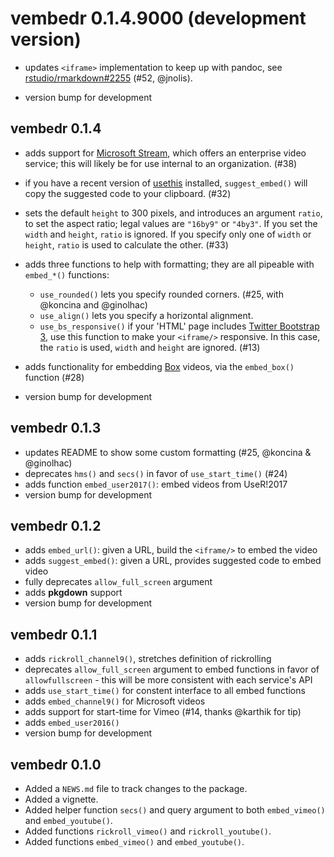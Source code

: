 # vembedr 0.1.4.9000 (development version)

- updates `<iframe>` implementation to keep up with pandoc, see [rstudio/rmarkdown#2255](https://github.com/rstudio/rmarkdown/issues/2255) (#52,  @jnolis).

- version bump for development

## vembedr 0.1.4

- adds support for [Microsoft Stream](https://www.microsoft.com/en-us/microsoft-365/microsoft-stream), which offers an enterprise video service; this will likely be for use internal to an organization. (#38)
- if you have a recent version of [usethis](https://usethis.r-lib.org) installed, `suggest_embed()` will copy the suggested code to your clipboard. (#32)
- sets the default `height` to 300 pixels, and introduces an argument `ratio`, to set the aspect ratio; legal values are `"16by9"` or `"4by3"`. If you set the `width` and `height`, `ratio` is ignored. If you specify only one of `width` or `height`, `ratio` is used to calculate the other. (#33)
- adds three functions to help with formatting; they are all pipeable with `embed_*()` functions:
  - `use_rounded()` lets you specify rounded corners. (#25, with @koncina and @ginolhac)
  - `use_align()` lets you specify a horizontal alignment.
  - `use_bs_responsive()` if your 'HTML' page includes [Twitter Bootstrap 3](https://getbootstrap.com/docs/3.3/components/#responsive-embed), use this function to make your `<iframe/>` responsive. In this case, the `ratio` is used, `width` and `height` are ignored. (#13)
  
- adds functionality for embedding [Box](https://www.box.com) videos, via the `embed_box()` function (#28)
- version bump for development

## vembedr 0.1.3

- updates README to show some custom formatting (#25, @koncina & @ginolhac)
- deprecates `hms()` and `secs()` in favor of `use_start_time()` (#24)
- adds function `embed_user2017()`: embed videos from UseR!2017
- version bump for development

## vembedr 0.1.2

- adds `embed_url()`: given a URL, build the `<iframe/>` to embed the video
- adds `suggest_embed()`: given a URL, provides suggested code to embed video
- fully deprecates `allow_full_screen` argument
- adds **pkgdown** support 
- version bump for development

## vembedr 0.1.1

* adds `rickroll_channel9()`, stretches definition of rickrolling
* deprecates `allow_full_screen` argument to embed functions in favor of
  `allowfullscreen` - this will be more consistent with each service's API
* adds `use_start_time()` for constent interface to all embed functions
* adds `embed_channel9()` for Microsoft videos
* adds support for start-time for Vimeo (#14, thanks @karthik for tip)
* adds `embed_user2016()`
* version bump for development

## vembedr 0.1.0

* Added a `NEWS.md` file to track changes to the package.
* Added a vignette.
* Added helper function `secs()` and query argument to both `embed_vimeo()` and `embed_youtube()`.
* Added functions `rickroll_vimeo()` and `rickroll_youtube()`.
* Added functions `embed_vimeo()` and `embed_youtube()`.


